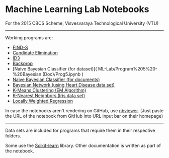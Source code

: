 # Machine Learning Lab Notebooks
For the 2015 CBCS Scheme, Visvesvaraya Technological University (VTU)

---
Working programs are:

- [FIND-S](https://github.com/pavanpej/ML-Lab/blob/master/Program%201%20-%20FindS/pgm1.ipynb)
- [Candidate Elimination](https://github.com/pavanpej/ML-Lab/blob/master/Program%202%20-%20Candidate%20Elim/pgm2_short.ipynb)
- [ID3](https://github.com/pavanpej/ML-Lab/blob/master/Program%203%20-%20ID3/labpgm3.ipynb)
- [Backprop](https://github.com/pavanpej/ML-Lab/blob/master/Program%204%20-%20Backprop/labpgm4_explanation.ipynb)
- [Naive Bayesian Classifier (for dataset)](
        ML-Lab/Program%205%20-%20Bayesian (Doc)/Prog5.ipynb
      )
- [Naive Bayesian Classifier (for documents)](https://github.com/pavanpej/ML-Lab/blob/master/Prog6-NaiveBayesianDoc.ipynb)
- [Bayesian Network (using Heart Disease data set)](https://github.com/pavanpej/ML-Lab/blob/master/Prog7-Bayesian.ipynb)
- [K-Means Clustering (EM Algorithm)](https://github.com/pavanpej/ML-Lab/blob/master/Prog8-kmeans.ipynb)
- [K-Nearest Neighbors (Iris data set)](https://github.com/pavanpej/ML-Lab/blob/master/lab9.py) 
- [Locally Weighted Regression](https://github.com/pavanpej/ML-Lab/blob/master/Prog10.ipynb)


In case the notebooks aren't rendering on GitHub, use [nbviewer](https://nbviewer.jupyter.org/).
(Just paste the URL of the notebook from GitHub into URL input bar on their homepage)

---
Data sets are included for programs that require them in their respective folders.

Some use the [Scikit-learn](http://scikit-learn.org/stable/) library.
Other documentation is written as part of the notebook.